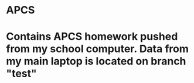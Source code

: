# APCS
# Contains APCS homework pushed from my school computer. Data from my main laptop is located on branch "test"
